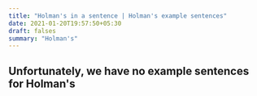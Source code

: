 ```yaml
---
title: "Holman's in a sentence | Holman's example sentences"
date: 2021-01-20T19:57:50+05:30
draft: falses
summary: "Holman's"
---
```

## Unfortunately, we have no example sentences for Holman's                 
